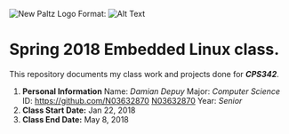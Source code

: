 ![New Paltz Logo](/misc/newpaltzlogo.jpeg)
Format: ![Alt Text](url)
# Spring 2018 Embedded Linux class.

This repository documents my class work and projects done for _**CPS342**_.
1. **Personal Information**
   Name: *Damian Depuy*
   Major: *Computer Science*
   ID: https://github.com/N03632870
   [N03632870](https://github.com/N03632870)
   Year: *Senior*
2. **Class Start Date:** Jan 22, 2018
3. **Class End Date:** May 8, 2018
